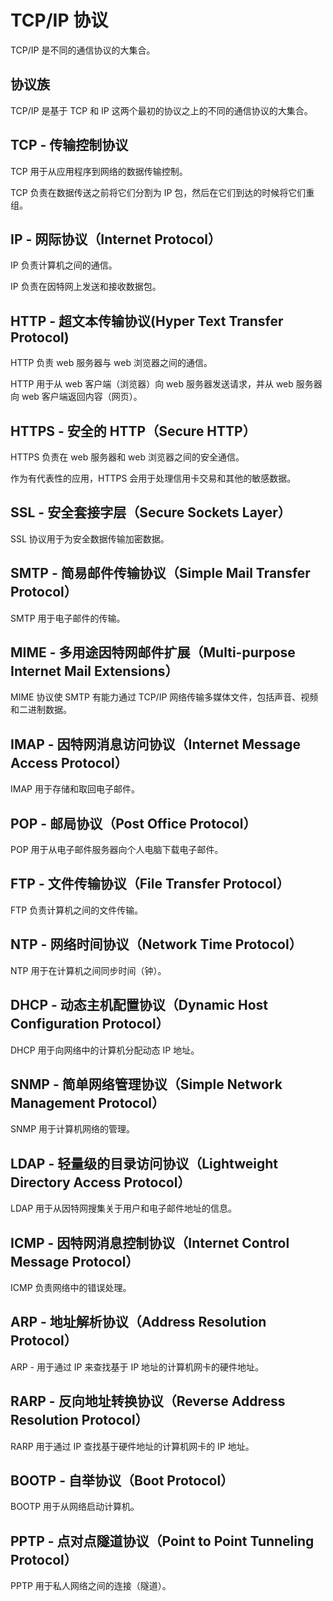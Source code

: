 # TCP/IP 协议

TCP/IP 是不同的通信协议的大集合。

## 协议族

TCP/IP 是基于 TCP 和 IP 这两个最初的协议之上的不同的通信协议的大集合。

## TCP - 传输控制协议

TCP 用于从应用程序到网络的数据传输控制。

TCP 负责在数据传送之前将它们分割为 IP 包，然后在它们到达的时候将它们重组。

## IP - 网际协议（Internet Protocol）

IP 负责计算机之间的通信。

IP 负责在因特网上发送和接收数据包。

## HTTP - 超文本传输协议(Hyper Text Transfer Protocol)

HTTP 负责 web 服务器与 web 浏览器之间的通信。

HTTP 用于从 web 客户端（浏览器）向 web 服务器发送请求，并从 web 服务器向 web 客户端返回内容（网页）。

## HTTPS - 安全的 HTTP（Secure HTTP）

HTTPS 负责在 web 服务器和 web 浏览器之间的安全通信。

作为有代表性的应用，HTTPS 会用于处理信用卡交易和其他的敏感数据。

## SSL - 安全套接字层（Secure Sockets Layer）

SSL 协议用于为安全数据传输加密数据。

## SMTP - 简易邮件传输协议（Simple Mail Transfer Protocol）

SMTP 用于电子邮件的传输。

## MIME - 多用途因特网邮件扩展（Multi-purpose Internet Mail Extensions）

MIME 协议使 SMTP 有能力通过 TCP/IP 网络传输多媒体文件，包括声音、视频和二进制数据。

## IMAP - 因特网消息访问协议（Internet Message Access Protocol）

IMAP 用于存储和取回电子邮件。

## POP - 邮局协议（Post Office Protocol）

POP 用于从电子邮件服务器向个人电脑下载电子邮件。

## FTP - 文件传输协议（File Transfer Protocol）

FTP 负责计算机之间的文件传输。

## NTP - 网络时间协议（Network Time Protocol）

NTP 用于在计算机之间同步时间（钟）。

## DHCP - 动态主机配置协议（Dynamic Host Configuration Protocol）

DHCP 用于向网络中的计算机分配动态 IP 地址。

## SNMP - 简单网络管理协议（Simple Network Management Protocol）

SNMP 用于计算机网络的管理。

## LDAP - 轻量级的目录访问协议（Lightweight Directory Access Protocol）

LDAP 用于从因特网搜集关于用户和电子邮件地址的信息。

## ICMP - 因特网消息控制协议（Internet Control Message Protocol）

ICMP 负责网络中的错误处理。

## ARP - 地址解析协议（Address Resolution Protocol）

ARP - 用于通过 IP 来查找基于 IP 地址的计算机网卡的硬件地址。

## RARP - 反向地址转换协议（Reverse Address Resolution Protocol）

RARP 用于通过 IP 查找基于硬件地址的计算机网卡的 IP 地址。

## BOOTP - 自举协议（Boot Protocol）

BOOTP 用于从网络启动计算机。

## PPTP - 点对点隧道协议（Point to Point Tunneling Protocol）

PPTP 用于私人网络之间的连接（隧道）。

